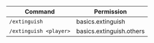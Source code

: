 | Command                | Permission               |
|------------------------|--------------------------|
| `/extinguish`          | basics.extinguish        |
| `/extinguish <player>` | basics.extinguish.others |
